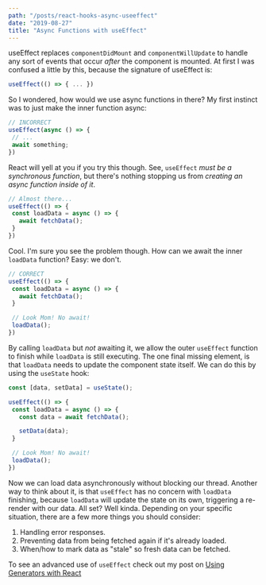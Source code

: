 ```yaml
---
path: "/posts/react-hooks-async-useeffect"
date: "2019-08-27"
title: "Async Functions with useEffect"
---
```

useEffect replaces `componentDidMount` and `componentWillUpdate` to handle any sort of events that occur *after* the component is mounted. At first I was confused a little by this, because the signature of useEffect is:
```javascript
useEffect(() => { ... })
```
So I wondered, how would we use async functions in there? My first instinct was to just make the inner function async:
```javascript
// INCORRECT
useEffect(async () => {
 // ...
 await something;
})
```

React will yell at you if you try this though. See, `useEffect` *must be a synchronous function*, but there's nothing stopping us from *creating an async function inside of it*.

```javascript
// Almost there...
useEffect(() => {
 const loadData = async () => {
   await fetchData();
 }
})
```
Cool. I'm sure you see the problem though. How can we await the inner `loadData` function? Easy: we don't.

```javascript
// CORRECT
useEffect(() => {
 const loadData = async () => {
   await fetchData();
 }

 // Look Mom! No await!
 loadData();
})
```

By calling `loadData` but *not* awaiting it, we allow the outer `useEffect` function to finish while `loadData` is still executing. The one final missing element, is that `loadData` needs to update the component state itself. We can do this by using the `useState` hook:

```javascript
const [data, setData] = useState();

useEffect(() => {
 const loadData = async () => {
   const data = await fetchData();

   setData(data);
 }

 // Look Mom! No await!
 loadData();
})
```

Now we can load data asynchronously without blocking our thread. Another way to think about it, is that `useEffect` has no concern with `loadData` finishing, because `loadData` will update the state on its own, triggering a re-render with our data. All set? Well kinda. Depending on your specific situation, there are a few more things you should consider:

1. Handling error responses.
2. Preventing data from being fetched again if it's already loaded.
3. When/how to mark data as "stale" so fresh data can be fetched.

To see an advanced use of `useEffect` check out my post on [Using Generators with React](/using-generators-with-react)